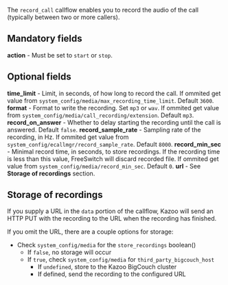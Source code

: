 
The `record_call` callflow enables you to record the audio of the call (typically between two or more callers).

## Mandatory fields

**action** - Must be set to `start` or `stop`.

## Optional fields

**time_limit** - Limit, in seconds, of how long to record the call. If ommited get value from `system_config/media/max_recording_time_limit`. Default `3600`.
**format** - Format to write the recording. Set `mp3` or `wav`. If ommited get value from `system_config/media/call_recording/extension`. Default `mp3`.
**record_on_answer** - Whether to delay starting the recording until the call is answered. Default `false`.
**record_sample_rate** - Sampling rate of the recording, in Hz. If ommited get value from `system_config/ecallmgr/record_sample_rate`. Default `8000`.
**record_min_sec** - Minimal record time, in seconds, to store recordings. If the recording time is less than this value, FreeSwitch will discard recorded file. If ommited get value from `system_config/media/record_min_sec`. Default `0`.
**url** - See **Storage of recordings** section.

## Storage of recordings

If you supply a URL in the `data` portion of the callflow, Kazoo will send an HTTP PUT with the recording to the URL when the recording has finished.

If you omit the URL, there are a couple options for storage:

* Check `system_config/media` for the `store_recordings` boolean()
    * If `false`, no storage will occur
    * If `true`, check `system_config/media` for `third_party_bigcouch_host`
        * If `undefined`, store to the Kazoo BigCouch cluster
        * If defined, send the recording to the configured URL
